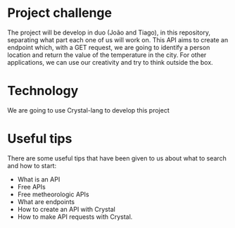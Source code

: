 # Project challenge
  The project will be develop in duo (João and Tiago), in this repository, separating what part each one of us will work on. This API aims to create an endpoint which, with a GET request, we are going to identify a person location and return the value of the temperature in the city. For other applications, we can use our creativity and try to think outside the box.

# Technology
  We are going to use Crystal-lang to develop this project

# Useful tips
  There are some useful tips that have been given to us about what to search and how to start:
- What is an API
- Free APIs
- Free metheorologic APIs
- What are endpoints
- How to create an API with Crystal
- How to make API requests with Crystal.